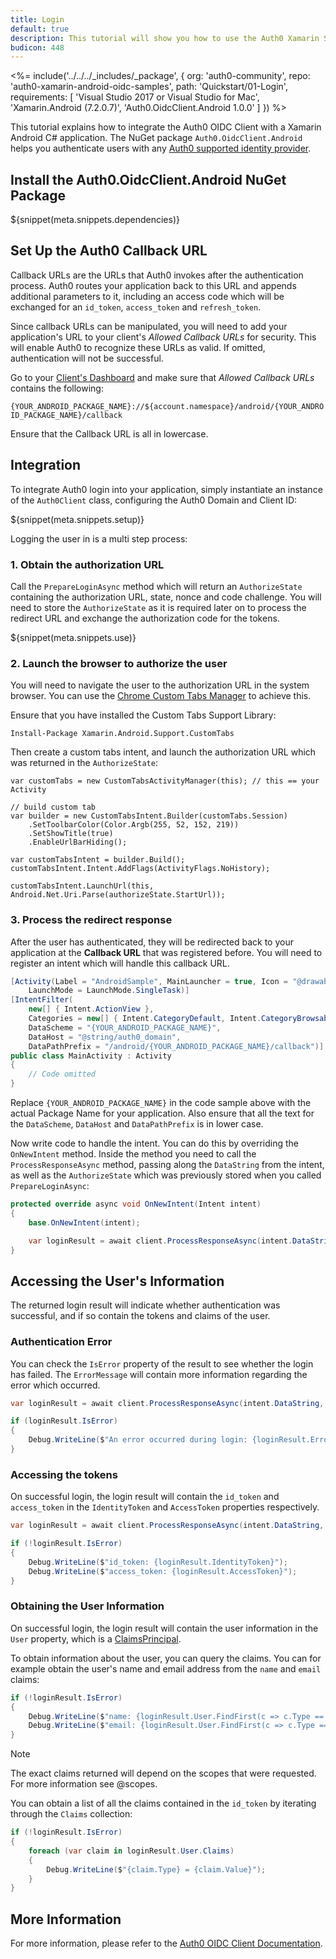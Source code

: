 ```yaml
---
title: Login
default: true
description: This tutorial will show you how to use the Auth0 Xamarin SDK to add authentication and authorization to your mobile app.
budicon: 448
---
```


<%= include('../../../_includes/_package', {
  org: 'auth0-community',
  repo: 'auth0-xamarin-android-oidc-samples',
  path: 'Quickstart/01-Login',
  requirements: [
    'Visual Studio 2017 or Visual Studio for Mac',
    'Xamarin.Android (7.2.0.7)',
    'Auth0.OidcClient.Android 1.0.0'
  ]
}) %>

This tutorial explains how to integrate the Auth0 OIDC Client with a Xamarin Android C# application. The NuGet package `Auth0.OidcClient.Android` helps you authenticate users with any [Auth0 supported identity provider](/identityproviders).

## Install the Auth0.OidcClient.Android NuGet Package

${snippet(meta.snippets.dependencies)}

## Set Up the Auth0 Callback URL

Callback URLs are the URLs that Auth0 invokes after the authentication process. Auth0 routes your application back to this URL and appends additional parameters to it, including an access code which will be exchanged for an `id_token`, `access_token` and `refresh_token`. 

Since callback URLs can be manipulated, you will need to add your application's URL to your client's *Allowed Callback URLs* for security. This will enable Auth0 to recognize these URLs as valid. If omitted, authentication will not be successful.

Go to your [Client's Dashboard](${manage_url}/#/applications/${account.clientId}/settings) and make sure that *Allowed Callback URLs* contains the following:

`{YOUR_ANDROID_PACKAGE_NAME}://${account.namespace}/android/{YOUR_ANDROID_PACKAGE_NAME}/callback`

Ensure that the Callback URL is all in lowercase.

## Integration

To integrate Auth0 login into your application, simply instantiate an instance of the `Auth0Client` class, configuring the Auth0 Domain and Client ID: 

${snippet(meta.snippets.setup)}

Logging the user in is a multi step process:

### 1. Obtain the authorization URL

Call the `PrepareLoginAsync` method which will return an `AuthorizeState` containing the authorization URL, state, nonce and code challenge. You will need to store the `AuthorizeState` as it is required later on to process the redirect URL and exchange the authorization code for the tokens.

${snippet(meta.snippets.use)}

### 2. Launch the browser to authorize the user

You will need to navigate the user to the authorization URL in the system browser. You can use the [Chrome Custom Tabs Manager](https://developer.chrome.com/multidevice/android/customtabs) to achieve this.

Ensure that you have installed the Custom Tabs Support Library:

```text
Install-Package Xamarin.Android.Support.CustomTabs
```

Then create a custom tabs intent, and launch the authorization URL which was returned in the `AuthorizeState`:

```
var customTabs = new CustomTabsActivityManager(this); // this == your Activity

// build custom tab
var builder = new CustomTabsIntent.Builder(customTabs.Session)
    .SetToolbarColor(Color.Argb(255, 52, 152, 219))
    .SetShowTitle(true)
    .EnableUrlBarHiding();

var customTabsIntent = builder.Build();
customTabsIntent.Intent.AddFlags(ActivityFlags.NoHistory);

customTabsIntent.LaunchUrl(this, Android.Net.Uri.Parse(authorizeState.StartUrl));
```

### 3. Process the redirect response

After the user has authenticated, they will be redirected back to your application at the **Callback URL** that was registered before. You will need to register an intent which will handle this callback URL.

```csharp
[Activity(Label = "AndroidSample", MainLauncher = true, Icon = "@drawable/icon",
    LaunchMode = LaunchMode.SingleTask)]
[IntentFilter(
    new[] { Intent.ActionView },
    Categories = new[] { Intent.CategoryDefault, Intent.CategoryBrowsable },
    DataScheme = "{YOUR_ANDROID_PACKAGE_NAME}",
    DataHost = "@string/auth0_domain",
    DataPathPrefix = "/android/{YOUR_ANDROID_PACKAGE_NAME}/callback")]
public class MainActivity : Activity
{
    // Code omitted
}
```

Replace `{YOUR_ANDROID_PACKAGE_NAME}` in the code sample above with the actual Package Name for your application. Also ensure that all the text for the `DataScheme`, `DataHost` and `DataPathPrefix` is in lower case.

Now write code to handle the intent. You can do this by overriding the `OnNewIntent` method. Inside the method you need to call the `ProcessResponseAsync` method, passing along the `DataString` from the intent, as well as the `AuthorizeState` which was previously stored when you called `PrepareLoginAsync`:

```csharp
protected override async void OnNewIntent(Intent intent)
{
    base.OnNewIntent(intent);

    var loginResult = await client.ProcessResponseAsync(intent.DataString, authorizeState);
}
```

## Accessing the User's Information

The returned login result will indicate whether authentication was successful, and if so contain the tokens and claims of the user.

### Authentication Error

You can check the `IsError` property of the result to see whether the login has failed. The `ErrorMessage` will contain more information regarding the error which occurred.

```csharp
var loginResult = await client.ProcessResponseAsync(intent.DataString, authorizeState);

if (loginResult.IsError)
{
    Debug.WriteLine($"An error occurred during login: {loginResult.Error}")
}
```

### Accessing the tokens

On successful login, the login result will contain the `id_token` and `access_token` in the `IdentityToken` and `AccessToken` properties respectively.

```csharp
var loginResult = await client.ProcessResponseAsync(intent.DataString, authorizeState);

if (!loginResult.IsError)
{
    Debug.WriteLine($"id_token: {loginResult.IdentityToken}");
    Debug.WriteLine($"access_token: {loginResult.AccessToken}");
}
```

### Obtaining the User Information

On successful login, the login result will contain the user information in the `User` property, which is a [ClaimsPrincipal](https://msdn.microsoft.com/en-us/library/system.security.claims.claimsprincipal(v=vs.110).aspx).

To obtain information about the user, you can query the claims. You can for example obtain the user's name and email address from the `name` and `email` claims:

```csharp
if (!loginResult.IsError)
{
    Debug.WriteLine($"name: {loginResult.User.FindFirst(c => c.Type == "name")?.Value}");
    Debug.WriteLine($"email: {loginResult.User.FindFirst(c => c.Type == "email")?.Value}");
}
```

> [!Note]
> The exact claims returned will depend on the scopes that were requested. For more information see @scopes.

You can obtain a list of all the claims contained in the `id_token` by iterating through the `Claims` collection:

```csharp
if (!loginResult.IsError)
{
    foreach (var claim in loginResult.User.Claims)
    {
        Debug.WriteLine($"{claim.Type} = {claim.Value}");
    }
}
```

## More Information

For more information, please refer to the [Auth0 OIDC Client Documentation](https://auth0.github.io/auth0-oidc-client-net/).